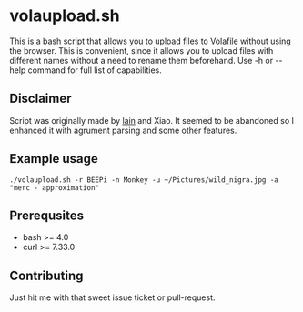volaupload.sh
=============

This is a bash script that allows you to upload files to [Volafile](https://volafile.io) 
without using the browser. This is convenient, since it allows you to upload
files with different names without a need to rename them beforehand.
Use -h or --help command for full list of capabilities.

Disclaimer
----------

Script was originally made by [lain](https://github.com/laino) and Xiao. It seemed
to be abandoned so I enhanced it with agrument parsing and some other features.

Example usage
-------------

`./volaupload.sh -r BEEPi -n Monkey -u ~/Pictures/wild_nigra.jpg -a "merc - approximation"`

Prerequsites
------------

- bash >= 4.0
- curl >= 7.33.0

Contributing
------------

Just hit me with that sweet issue ticket or pull-request.
